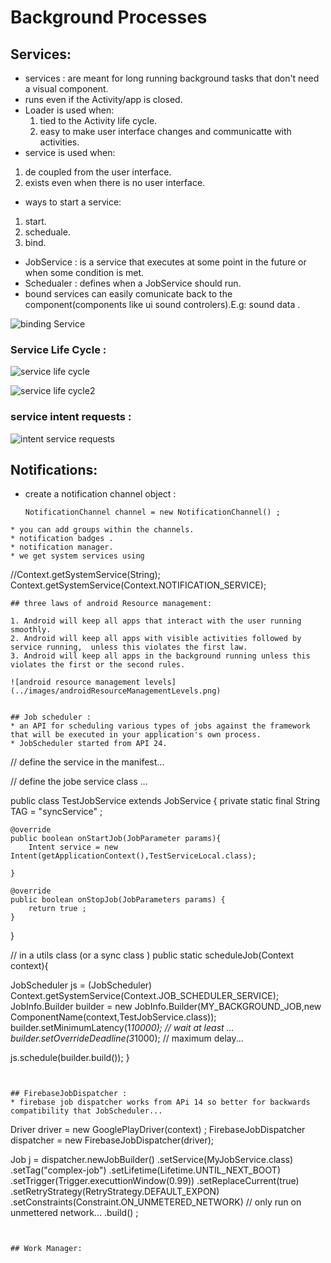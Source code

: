 # Background Processes


## Services:

* services : are meant for long running background tasks that don't need a visual component.
* runs even if the Activity/app is closed.
* Loader is used when:
  1. tied to the Activity life cycle.
  2. easy to make user interface changes  and communicatte with activities.
* service is used when:
1. de coupled from the user interface.
2. exists even when there is no user interface.

* ways to start a service:
1. start.
2. scheduale.
3. bind.

* JobService : is a service that executes at some point in the future or when some condition is met.
* Schedualer : defines when a JobService should run.
* bound services can easily comunicate back to the component(components like ui sound controlers).E.g: sound data .

![binding Service](../images/bindingService.png)



### Service Life Cycle :


![service life cycle](../images/serviceLifeCycle.png)

![service life cycle2](../images/serviceLifeCycle2.jpg)
### service intent requests :


![intent service requests](../images/intentServiceRequests.png)



## Notifications:

* create a notification channel object :
  ```
  NotificationChannel channel = new NotificationChannel() ;

```
* you can add groups within the channels.
* notification badges .
* notification manager.
* we get system services using
  ```
  //Context.getSystemService(String);
  Context.getSystemService(Context.NOTIFICATION_SERVICE);
  ```
## three laws of android Resource management:

1. Android will keep all apps that interact with the user running smoothly.
2. Android will keep all apps with visible activities followed by service running,  unless this violates the first law.
3. Android will keep all apps in the background running unless this violates the first or the second rules.

![android resource management levels](../images/androidResourceManagementLevels.png)


## Job scheduler :
* an API for scheduling various types of jobs against the framework that will be executed in your application's own process.
* JobScheduler started from API 24.

```

// define the service in the manifest...



<service android:name=".TestJobService"
	 android:label="test service"
	 android:permission="android.permission.BIND_JOB_SERVICE">


</service>

// define the jobe service class ...

public class TestJobService extends JobService {
	private static final String TAG = "syncService" ;

 	@override
	public boolean onStartJob(JobParameter params){
		Intent service = new Intent(getApplicationContext(),TestServiceLocal.class);

	}

	@override
	public boolean onStopJob(JobParameters params) {
		return true ;
	}
}






// in a utils class (or a sync class )
public static scheduleJob(Context context){

JobScheduler js = (JobScheduler) Context.getSystemService(Context.JOB_SCHEDULER_SERVICE);
JobInfo.Builder builder = new JobInfo.Builder(MY_BACKGROUND_JOB,new ComponentName(context,TestJobService.class));
builder.setMinimumLatency(1*10000); // wait at least ...
builder.setOverrideDeadline(3*1000); // maximum delay...

js.schedule(builder.build());
}
```


## FirebaseJobDispatcher :
* firebase job dispatcher works from APi 14 so better for backwards compatibility that JobScheduler...

```
Driver driver = new GooglePlayDriver(context) ;
FirebaseJobDispatcher dispatcher = new FirebaseJobDispatcher(driver);

Job j = dispatcher.newJobBuilder()
.setService(MyJobService.class)
.setTag("complex-job")
.setLifetime(Lifetime.UNTIL_NEXT_BOOT)
.setTrigger(Trigger.executtionWindow(0.99))
.setReplaceCurrent(true)
.setRetryStrategy(RetryStrategy.DEFAULT_EXPON)
.setConstraints(Constraint.ON_UNMETERED_NETWORK) // only run on unmettered network...
.build() ;


```


## Work Manager:
